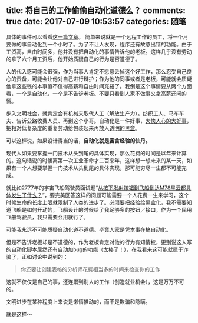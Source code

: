 title: 将自己的工作偷偷自动化道德么？
comments: true
date: 2017-07-09 10:53:57
categories: 随笔
---
具体的事件可以看看[这一篇文章](http://blog.jobbole.com/111742/)。
简单来说就是一个远程工作的员工，将一个月要做的事自动化到一个小时了。为了不让人发现，程序还有故意出错的功能。由于工资高，自由时间多，他并没有把自动化的事情告诉他的老板。这样几乎没有劳动的拿了六个月工资后，他开始质疑自己的行为是否道德了。

人的代入感可能会很强，作为当事人肯定不愿意丢掉这个好工作，那么忍受自己良心的责备，可能会让他对自己进行辩护；作为他的同事或者是老板，可能就会质疑他拿这些钱的本事值不值得高薪和自由时间充裕了。我倒是这个事情要从两个方面看，一个是自动化，一个是不告诉老板。不要只看到人家不做事又拿高薪还闲的慌。

步入文明社会，就肯定会有机械来取代人工（解放生产力）。纺织工人、马车车夫、告诉公路收费人员、再到这个小哥。自动化是一件好事，[大快人心的大好事](https://www.zhihu.com/question/24138410)，把相对低复杂度的重复劳动给包装起来再放入[透明的黑盒](https://www.zhihu.com/question/46747673)。

可以这样说，如果设计得当的话，**自动化就是富含经验的仙丹。**

现代人如果要掌握一门技术从头到尾的具体实现，那么花费的时间是以年来计算的。这句话说的时候离第一次工业革命才二百来年，这样想一想未来的某一天，如果有一个人想要掌握一门技术从头到尾的具体实现，那可能穷尽一生都不可能完成。

就比如2777年的宇宙飞船驾驶员面试题“[从按下发射按钮到飞船到达M78星云都具体发生了什么？](http://ipn.li/kernelpanic/39/)”，要完美回答这样的问题可能需要一个人花费一生来学习，这个时候生命的长度上限就限制了人类的进步了。必须要把经验给黑盒化，我不需要知道飞船是如何开动的，飞船设计的时候给了我足够多的按钮／接口，作为一个民用飞船驾驶员，我只需要会用就行了。

可能我永远不可能质疑自动化道不道德。毕竟人家是凭本事在搞自动化。

但是不告诉老板却是不道德的，作为老板肯定对他的行为有知情权，更别说这人写的自动化脚本居然还有自动加bug的功能（太棒了！），在我看来这可能就属于诈骗了，正如讨论中说到的：

> 你还要让创建表格的分析师花费相当多的时间来检查你的工作

这就不仅仅是自己的事，还连累到别人的工作（创造就业机会），这是万万不可的。

文明进步在某种程度上来说是懒惰推动的，而不是欺骗和隐瞒。

就是这样～







